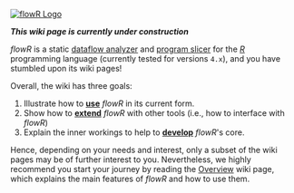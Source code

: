 [![flowR Logo](img/flowR.png)](https://github.com/Code-Inspect/flowr)


***This wiki page is currently under construction***

*flowR* is a static [dataflow analyzer](https://en.wikipedia.org/wiki/Data-flow_analysis) and [program slicer](https://github.com/Code-Inspect/flowr/wiki/Terminology#program-slice) for the [*R*](https://www.r-project.org/) programming language (currently tested for versions `4.x`), and you have stumbled upon its wiki pages!

Overall, the wiki has three goals:

1. Illustrate how to [**use**](https://github.com/Code-Inspect/flowr/wiki/Overview) *flowR* in its current form.
2. Show how to [**extend**](https://github.com/Code-Inspect/flowr/wiki/Interface) *flowR* with other tools (i.e., how to interface with *flowR*)
3. Explain the inner workings to help to [**develop**](https://github.com/Code-Inspect/flowr/wiki/Core) *flowR*'s core.

Hence, depending on your needs and interest, only a subset of the wiki pages may be of further interest to you.
Nevertheless, we highly recommend you start your journey by reading the [Overview](https://github.com/Code-Inspect/flowr/wiki/Overview) wiki page, which explains the main features of *flowR* and how to use them.
